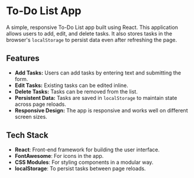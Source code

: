 # To-Do List App

A simple, responsive To-Do List app built using React. This application allows users to add, edit, and delete tasks. It also stores tasks in the browser's `localStorage` to persist data even after refreshing the page.

## Features

- **Add Tasks:** Users can add tasks by entering text and submitting the form.
- **Edit Tasks:** Existing tasks can be edited inline.
- **Delete Tasks:** Tasks can be removed from the list.
- **Persistent Data:** Tasks are saved in `localStorage` to maintain state across page reloads.
- **Responsive Design:** The app is responsive and works well on different screen sizes.

## Tech Stack

- **React**: Front-end framework for building the user interface.
- **FontAwesome**: For icons in the app.
- **CSS Modules**: For styling components in a modular way.
- **localStorage**: To persist tasks between page reloads.
